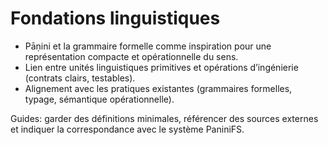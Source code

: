 # Fondations linguistiques

- Pāṇini et la grammaire formelle comme inspiration pour une représentation compacte et opérationnelle du sens.
- Lien entre unités linguistiques primitives et opérations d’ingénierie (contrats clairs, testables).
- Alignement avec les pratiques existantes (grammaires formelles, typage, sémantique opérationnelle).

Guides: garder des définitions minimales, référencer des sources externes et indiquer la correspondance avec le système PaniniFS.
